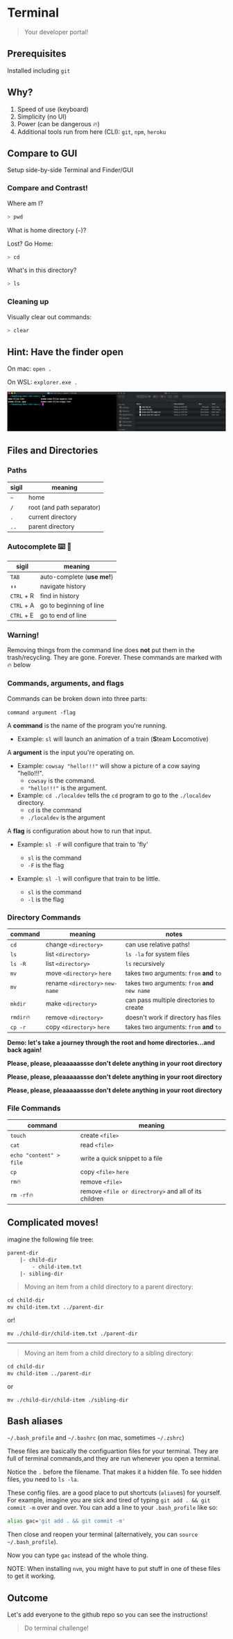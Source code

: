 Terminal
===

> Your developer portal!

## Prerequisites

Installed including `git`

## Why?

1. Speed of use (keyboard)
1. Simplicity (no UI)
1. Power (can be dangerous 🔥)
1. Additional tools run from here (CLI): `git`, `npm`, `heroku`

## Compare to GUI

Setup side-by-side Terminal and Finder/GUI

### Compare and Contrast!

Where am I?

```sh
> pwd
```

What is home directory (`~`)?

Lost? Go Home:

```sh
> cd
```

What's in this directory?

```sh
> ls
```

### Cleaning up

Visually clear out commands:

```sh
> clear
```

## Hint: Have the finder open

On mac:
`open .`

On WSL:
`explorer.exe .`

![](./screens.png)
## Files and Directories

### Paths

sigil | meaning
--- | ---
`~` | home
`/` | root (and path separator)
`.` | current directory
`..`| parent directory

### Autocomplete ⌨️ 🔣

sigil | meaning
--- | ---
`TAB` | auto-complete (**use me!**)
`⬆⬇` | navigate history
`CTRL` + R | find in history
`CTRL` + A | go to beginning of line
`CTRL` + E | go to end of line

### Warning!

Removing things from the command line does **not** put them in the trash/recycling. They are gone. Forever. These commands are marked with 🔥 below

### Commands, arguments, and flags

Commands can be broken down into three parts:

`command argument -flag`

A **command** is the name of the program you're running.

- Example: `sl` will launch an animation of a train (**S**team **L**ocomotive)

A **argument** is the input you're operating on.

- Example: `cowsay "hello!!!"` will show a picture of a cow saying "hello!!!". 
    - `cowsay` is the command. 
    - `"hello!!!"` is the argument.
- Example: `cd ./localdev` tells the `cd` program to go to the `./localdev` directory. 
    - `cd` is the command
    - `./localdev` is the argument

A **flag** is configuration about how to run that input.

- Example: `sl -F` will configure that train to 'fly'
    - `sl` is the command 
    - `-F` is the flag

- Example: `sl -l` will configure that train to be little.
    - `sl` is the command 
    - `-l` is the flag

### Directory Commands

command | meaning | notes
--- | --- | ---
`cd` | change `<directory>` | can use relative paths!
`ls` | list `<directory>` | `ls -la` for system files
`ls -R` | list `<directory>` | `ls` recursively
`mv` | move `<directory>` `here` | takes two arguments: `from` **and** `to`
`mv` | rename `<directory>` `new-name` | takes two arguments: `from` **and** `new name`
`mkdir` | make `<directory>` | can pass multiple directories to create
`rmdir`🔥 | remove `<directory>` | doesn't work if directory has files
`cp -r` | copy `<directory>` `here` | takes two arguments: `from` **and** `to`

**Demo: let's take a journey through the root and home directories...and back again!**

**Please, please, pleaaaaassse don't delete anything in your root directory**

**Please, please, pleaaaaassse don't delete anything in your root directory**

**Please, please, pleaaaaassse don't delete anything in your root directory**

### File Commands

command | meaning
--- | --- 
`touch` | create `<file>`
`cat`   | read `<file>`
`echo "content" > file` | write a quick snippet to a file
`cp` | copy `<file>` `here` | takes two arguments: `from` **and** `to`
`rm`🔥 | remove `<file>`
`rm -rf`🔥 | remove `<file or directrory>` and all of its children

## Complicated moves!

imagine the following file tree:

```
parent-dir
    |- child-dir
        - child-item.txt
    |- sibling-dir

```

> Moving an item from a child directory to a parent directory:
```
cd child-dir
mv child-item.txt ../parent-dir
```

or! 

```
mv ./child-dir/child-item.txt ./parent-dir
```

---

> Moving an item from a child directory to a sibling directory:
```
cd child-dir
mv child-item ../parent-dir
```

or

```
mv ./child-dir/child-item ./sibling-dir
```

## Bash aliases

`~/.bash_profile` and `~/.bashrc` (on mac, sometimes `~/.zshrc`)

These files are basically the configuartion files for your terminal. They are full of terminal commands,and they are run whenever you open a terminal.

Notice the `.` before the filename. That makes it a hidden file. To see hidden files, you need to `ls -la`.

These config files. are a good place to put shortcuts (`alias`es) for yourself. For example, imagine you are sick and tired of typing `git add . && git commit -m` over and over. You can add a line to your `.bash_profile` like so:

```sh
alias gac='git add . && git commit -m'
```

Then close and reopen your terminal (alternatively, you can `source ~/.bash_profile`).

Now you can type `gac` instead of the whole thing.

NOTE: When installing `nvm`, you might have to put stuff in one of these files to get it working.

## Outcome

Let's add everyone to the github repo so you can see the instructions!

> Do terminal challenge!
